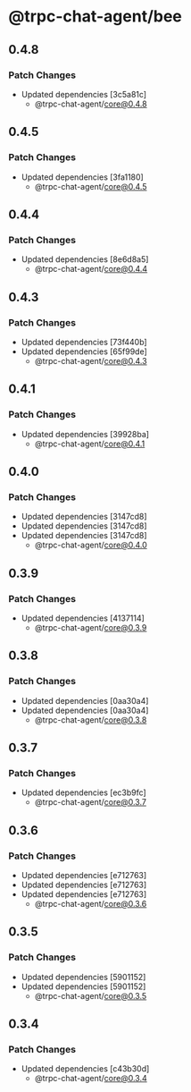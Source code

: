 # @trpc-chat-agent/bee

## 0.4.8

### Patch Changes

- Updated dependencies [3c5a81c]
  - @trpc-chat-agent/core@0.4.8

## 0.4.5

### Patch Changes

- Updated dependencies [3fa1180]
  - @trpc-chat-agent/core@0.4.5

## 0.4.4

### Patch Changes

- Updated dependencies [8e6d8a5]
  - @trpc-chat-agent/core@0.4.4

## 0.4.3

### Patch Changes

- Updated dependencies [73f440b]
- Updated dependencies [65f99de]
  - @trpc-chat-agent/core@0.4.3

## 0.4.1

### Patch Changes

- Updated dependencies [39928ba]
  - @trpc-chat-agent/core@0.4.1

## 0.4.0

### Patch Changes

- Updated dependencies [3147cd8]
- Updated dependencies [3147cd8]
- Updated dependencies [3147cd8]
  - @trpc-chat-agent/core@0.4.0

## 0.3.9

### Patch Changes

- Updated dependencies [4137114]
  - @trpc-chat-agent/core@0.3.9

## 0.3.8

### Patch Changes

- Updated dependencies [0aa30a4]
- Updated dependencies [0aa30a4]
  - @trpc-chat-agent/core@0.3.8

## 0.3.7

### Patch Changes

- Updated dependencies [ec3b9fc]
  - @trpc-chat-agent/core@0.3.7

## 0.3.6

### Patch Changes

- Updated dependencies [e712763]
- Updated dependencies [e712763]
- Updated dependencies [e712763]
  - @trpc-chat-agent/core@0.3.6

## 0.3.5

### Patch Changes

- Updated dependencies [5901152]
- Updated dependencies [5901152]
  - @trpc-chat-agent/core@0.3.5

## 0.3.4

### Patch Changes

- Updated dependencies [c43b30d]
  - @trpc-chat-agent/core@0.3.4
